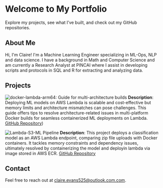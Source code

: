 # Welcome to My Portfolio

Explore my projects, see what I’ve built, and check out my GitHub repositories.

## About Me
Hi, I'm Claire! I'm a Machine Learning Engineer specializing in ML-Ops, NLP and data science. I have a background in Math and Computer Science and am currently a Research Analyst at PINCAI where I assist in developing scripts and protocols in SQL and R for extracting and analyzing data.

## Projects

![docker-lambda-arm64: Guide for multi-architecture builds](assets/images/project1.png)
**Description**: Deploying ML models on AWS Lambda is scalable and cost-effective but memory limits and architecture mismatches can pose challenges. 
This guide offers tips to resolve architecture-related issues in multi-platform Docker builds for seamless containerized ML deployments on Lambda.
[GitHub Repository](https://github.com/Claire-E-prog/docker-lambda-arm64))

![Lambda-S3-ML Pipeline](assets/images/project2.png)
**Description**: This project deploys a classification model as an AWS Lambda endpoint, comparing zip file uploads with Docker containers. 
It tackles memory constraints and dependency issues, ultimately resolved by containerizing the model and deployin lambda via image stored in AWS ECR.
[GitHub Repository]([https://github.com/your-username/project2](https://github.com/Claire-E-prog/lambda-s3-ML-pipeline))

## Contact
Feel free to reach out at [claire.evans525@outlook.com.com](mailto:claire.evans525@outlook.com.com).
